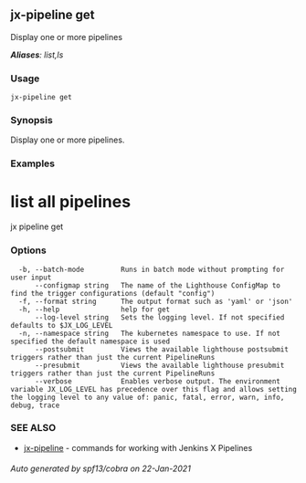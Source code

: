 ## jx-pipeline get

Display one or more pipelines

***Aliases**: list,ls*

### Usage

```
jx-pipeline get
```

### Synopsis

Display one or more pipelines.

### Examples

  # list all pipelines
  jx pipeline get

### Options

```
  -b, --batch-mode         Runs in batch mode without prompting for user input
      --configmap string   The name of the Lighthouse ConfigMap to find the trigger configurations (default "config")
  -f, --format string      The output format such as 'yaml' or 'json'
  -h, --help               help for get
      --log-level string   Sets the logging level. If not specified defaults to $JX_LOG_LEVEL
  -n, --namespace string   The kubernetes namespace to use. If not specified the default namespace is used
      --postsubmit         Views the available lighthouse postsubmit triggers rather than just the current PipelineRuns
      --presubmit          Views the available lighthouse presubmit triggers rather than just the current PipelineRuns
      --verbose            Enables verbose output. The environment variable JX_LOG_LEVEL has precedence over this flag and allows setting the logging level to any value of: panic, fatal, error, warn, info, debug, trace
```

### SEE ALSO

* [jx-pipeline](jx-pipeline.md)	 - commands for working with Jenkins X Pipelines

###### Auto generated by spf13/cobra on 22-Jan-2021
